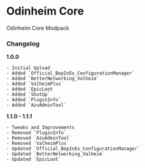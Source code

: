 # Odinheim Core
Odinheim Core Modpack

### Changelog

**1.0.0**

	- Initial Upload
	- Added `Official_BepInEx_ConfigurationManager`
	- Added `BetterNetworking_Valheim`
	- Added `ValheimPlus`
	- Added `EpicLoot
	- Added `ShutUp`
	- Added `PluginInfo`
	- Added `AzuAdminTool`

**1.1.0 - 1.1.1**

	- Tweaks and Improvements
	- Removed `PluginInfo`
	- Removed `AzuAdminTool`
	- Removed `ValheimPlus`
	- Updated `Official_BepInEx_ConfigurationManager`
	- Updated `BetterNetworking_Valheim`
	- Updated `EpicLoot`
